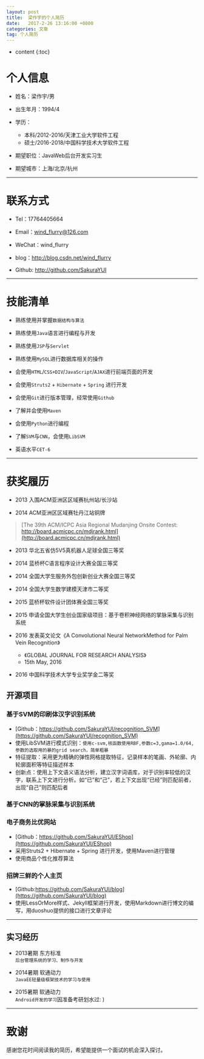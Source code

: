 ```yaml
---
layout: post
title:  梁作宇的个人简历
date:   2017-2-26 13:16:00 +0800
categories: 文章
tag: 个人简历
---
```


* content
{:toc}

# 个人信息

- 姓名：梁作宇/男
 
- 出生年月：1994/4 
 
- 学历：
	- 本科/2012-2016/天津工业大学软件工程
	- 硕士/2016-2018/中国科学技术大学软件工程
 
- 期望职位：JavaWeb后台开发实习生
 
- 期望城市：上海/北京/杭州

---
# 联系方式

- Tel：17764405664 

- Email：wind_flurry@126.com 

- WeChat：wind_flurry

- blog：http://blog.csdn.net/wind_flurry

- Github: http://github.com/SakuraYUI

---
# 技能清单

- 熟练使用并掌握`数据结构与算法`

- 熟练使用`Java`语言进行编程与开发

- 熟练使用`JSP`与`Servlet`

- 熟练使用`MySQL`进行数据库相关的操作

- 会使用`HTML`/`CSS+DIV`/`JavaScript`/`AJAX`进行前端页面的开发

- 会使用`Struts2` + `Hibernate` + `Spring` 进行开发

- 会使用`Git`进行版本管理，经常使用`Github`

- 了解并会使用`Maven`

- 会使用`Python`进行编程

- 了解`SVM`与`CNN`，会使用`LibSVM`

- 英语水平`CET-6`

---

# 获奖履历

- 2013 入围ACM亚洲区区域赛杭州站/长沙站

- 2014 ACM亚洲区区域赛牡丹江站铜牌
> [The 39th ACM/ICPC Asia Regional Mudanjing Onsite Contest:<br>http://board.acmicpc.cn/mdjrank.html](http://board.acmicpc.cn/mdjrank.html)

- 2013 华北五省仿5V5真机器人足球全国三等奖

- 2014 蓝桥杯C语言程序设计大赛全国三等奖

- 2014 全国大学生服务外包创新创业大赛全国三等奖

- 2014 全国大学生数学建模天津市二等奖

- 2015 蓝桥杯软件设计团体赛全国三等奖

- 2015 申请全国大学生创业国家级项目：基于卷积神经网络的掌脉采集与识别系统
- 2016 发表英文论文《A Convolutional Neural NetworkMethod for Palm Vein Recognition》
	- 《GLOBAL JOURNAL FOR RESEARCH ANALYSIS》
	- 15th May, 2016
    
- 2016 中国科学技术大学专业奖学金二等奖

## 开源项目
### 基于SVM的印刷体汉字识别系统
- [Github：https://github.com/SakuraYUI/recognition_SVM](https://github.com/SakuraYUI/recognition_SVM)
- 使用LibSVM进行模式识别：```使用c-svm,核函数使用RBF,参数c=3,gama=1.0/64,参数的选取用的暴的grid search，简单粗暴```
- 特征提取：采用更为精确的弹性网格提取特征，记录样本的笔画、外轮廓、内轮廓面积等特征描述样本
- 创新点：使用上下文语义语法分析，建立汉字词语库，对于识别率较低的汉字，联系上下文进行分析。如“已”和“己”，若上下文出现“已经”则匹配前者，出现“自己”则匹配后者

### 基于CNN的掌脉采集与识别系统

### 电子商务比优网站
- [Github：https://github.com/SakuraYUI/EShop](https://github.com/SakuraYUI/EShop)
- 采用Struts2 + Hibernate + Spring 进行开发，使用Maven进行管理
- 使用商品个性化推荐算法

### 招牌三鲜的个人主页
- [Github:https://github.com/SakuraYUI/blog](https://github.com/SakuraYUI/blog)
- 使用LessOrMore样式、Jekyll框架进行开发，使用Markdown进行博文的编写，用duoshuo提供的接口进行文章评论

---
## 实习经历
- 2013暑期 东方标准<br>
`后台管理系统的学习、制作与开发`

- 2014暑期 软通动力<br>
`JavaEE轻量级框架技术的学习与使用`

- 2015暑期 软通动力<br>
`Android开发的学习`因准备考研划水过: )

---

# 致谢
感谢您花时间阅读我的简历，希望能提供一个面试的机会深入探讨。
